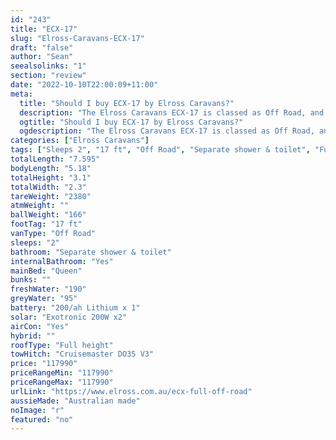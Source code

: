 ```yaml
---
id: "243"
title: "ECX-17"
slug: "Elross-Caravans-ECX-17"
draft: "false"
author: "Sean"
seealsolinks: "1"
section: "review"
date: "2022-10-10T22:00:09+11:00"
meta:
  title: "Should I buy ECX-17 by Elross Caravans?"
  description: "The Elross Caravans ECX-17 is classed as Off Road, and sleeps 2 people. It is Australian made and comes in at 17 ft. It generally has Separate shower & toilet."
  ogtitle: "Should I buy ECX-17 by Elross Caravans?"
  ogdescription: "The Elross Caravans ECX-17 is classed as Off Road, and sleeps 2 people. It is Australian made and comes in at 17 ft. It generally has Separate shower & toilet."
categories: ["Elross Caravans"]
tags: ["Sleeps 2", "17 ft", "Off Road", "Separate shower & toilet", "Full height", "Over 100k", "Australian made"]
totalLength: "7.595"
bodyLength: "5.18"
totalHeight: "3.1"
totalWidth: "2.3"
tareWeight: "2380"
atmWeight: ""
ballWeight: "166"
footTag: "17 ft"
vanType: "Off Road"
sleeps: "2"
bathroom: "Separate shower & toilet"
internalBathroom: "Yes"
mainBed: "Queen"
bunks: ""
freshWater: "190"
greyWater: "95"
battery: "200/ah Lithium x 1"
solar: "Exotronic 200W x2"
airCon: "Yes"
hybrid: ""
roofType: "Full height"
towHitch: "Cruisemaster DO35 V3"
price: "117990"
priceRangeMin: "117990"
priceRangeMax: "117990"
urlLink: "https://www.elross.com.au/ecx-full-off-road"
aussieMade: "Australian made"
noImage: "r"
featured: "no"
---
```


